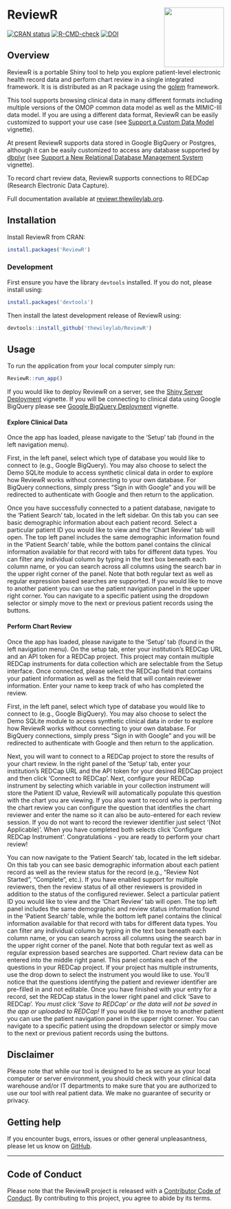 
<!-- README.md is generated from README.Rmd. Please edit that file -->

# ReviewR <a href='https://reviewr.thewileylab.org'><img src='man/figures/logo.svg' align="right" height="139" /></a>

<!-- badges: start -->

[![CRAN
status](https://www.r-pkg.org/badges/version/ReviewR)](https://CRAN.R-project.org/package=ReviewR)
[![R-CMD-check](https://github.com/thewileylab/ReviewR/actions/workflows/R-CMD-check.yaml/badge.svg)](https://github.com/thewileylab/ReviewR/actions/workflows/R-CMD-check.yaml)
[![DOI](https://zenodo.org/badge/DOI/10.5281/zenodo.1488534.svg)](https://doi.org/10.5281/zenodo.1488534)
<!-- badges: end -->

## Overview

ReviewR is a portable Shiny tool to help you explore patient-level
electronic health record data and perform chart review in a single
integrated framework. It is is distributed as an R package using the
[golem](https://thinkr-open.github.io/golem/) framework.

This tool supports browsing clinical data in many different formats
including multiple versions of the OMOP common data model as well as the
MIMIC-III data model. If you are using a different data format, ReviewR
can be easily customized to support your use case (see [Support a Custom
Data
Model](https://reviewr.thewileylab.org/articles/customize_support_new_data_model.html)
vignette).

At present ReviewR supports data stored in Google BigQuery or Postgres,
although it can be easily customized to access any database supported by
[dbplyr](https://dbplyr.tidyverse.org/) (see [Support a New Relational
Database Management
System](https://reviewr.thewileylab.org/articles/customize_support_new_rdbms.html)
vignette).

To record chart review data, ReviewR supports connections to REDCap
(Research Electronic Data Capture).

Full documentation available at
[reviewr.thewileylab.org](https://reviewr.thewileylab.org).

## Installation

Install ReviewR from CRAN:

``` r
install.packages('ReviewR')
```

### Development

First ensure you have the library `devtools` installed. If you do not,
please install using:

``` r
install.packages('devtools')
```

Then install the latest development release of ReviewR using:

``` r
devtools::install_github('thewileylab/ReviewR')
```

## Usage

To run the application from your local computer simply run:

``` r
ReviewR::run_app()
```

If you would like to deploy ReviewR on a server, see the [Shiny Server
Deployment](https://reviewr.thewileylab.org/articles/deploy_server.html)
vignette. If you will be connecting to clinical data using Google
BigQuery please see [Google BigQuery
Deployment](https://reviewr.thewileylab.org/articles/deploy_bigquery.html)
vignette.

#### Explore Clinical Data

Once the app has loaded, please navigate to the ‘Setup’ tab (found in
the left navigation menu).

First, in the left panel, select which type of database you would like
to connect to (e.g., Google BigQuery). You may also choose to select the
Demo SQLite module to access synthetic clinical data in order to explore
how ReviewR works without connecting to your own database. For BigQuery
connections, simply press “Sign in with Google” and you will be
redirected to authenticate with Google and then return to the
application.

Once you have successfully connected to a patient database, navigate to
the ‘Patient Search’ tab, located in the left sidebar. On this tab you
can see basic demographic information about each patient record. Select
a particular patient ID you would like to view and the ‘Chart Review’
tab will open. The top left panel includes the same demographic
information found in the ‘Patient Search’ table, while the bottom panel
contains the clinical information available for that record with tabs
for different data types. You can filter any individual column by typing
in the text box beneath each column name, or you can search across all
columns using the search bar in the upper right corner of the panel.
Note that both regular text as well as regular expression based searches
are supported. If you would like to move to another patient you can use
the patient navigation panel in the upper right corner. You can navigate
to a specific patient using the dropdown selector or simply move to the
next or previous patient records using the buttons.

#### Perform Chart Review

Once the app has loaded, please navigate to the ‘Setup’ tab (found in
the left navigation menu). On the setup tab, enter your institution’s
REDCap URL and an API token for a REDCap project. This project may
contain multiple REDCap instruments for data collection which are
selectable from the Setup interface. Once connected, please select the
REDCap field that contains your patient information as well as the field
that will contain reviewer information. Enter your name to keep track of
who has completed the review.

First, in the left panel, select which type of database you would like
to connect to (e.g., Google BigQuery). You may also choose to select the
Demo SQLite module to access synthetic clinical data in order to explore
how ReviewR works without connecting to your own database. For BigQuery
connections, simply press “Sign in with Google” and you will be
redirected to authenticate with Google and then return to the
application.

Next, you will want to connect to a REDCap project to store the results
of your chart review. In the right panel of the ‘Setup’ tab, enter your
institution’s REDCap URL and the API token for your desired REDCap
project and then click ‘Connect to REDCap’. Next, configure your REDCap
instrument by selecting which variable in your collection instrument
will store the Patient ID value, ReviewR will automatically populate
this question with the chart you are viewing. If you also want to record
who is performing the chart review you can configure the question that
identifies the chart reviewer and enter the name so it can also be
auto-entered for each review session. If you do not want to record the
reviewer identifier just select ‘(Not Applicable)’. When you have
completed both selects click ‘Configure REDCap Instrument’.
Congratulations - you are ready to perform your chart review!

You can now navigate to the ‘Patient Search’ tab, located in the left
sidebar. On this tab you can see basic demographic information about
each patient record as well as the review status for the record (e.g.,
“Review Not Started”, “Complete”, etc.). If you have enabled support for
multiple reviewers, then the review status of all other reviewers is
provided in addition to the status of the configured reviewer. Select a
particular patient ID you would like to view and the ‘Chart Review’ tab
will open. The top left panel includes the same demographic and review
status information found in the ‘Patient Search’ table, while the bottom
left panel contains the clinical information available for that record
with tabs for different data types. You can filter any individual column
by typing in the text box beneath each column name, or you can search
across all columns using the search bar in the upper right corner of the
panel. Note that both regular text as well as regular expression based
searches are supported. Chart review data can be entered into the middle
right panel. This panel contains each of the questions in your REDCap
project. If your project has multiple instruments, use the drop down to
select the instrument you would like to use. You’ll notice that the
questions identifying the patient and reviewer identifier are pre-filled
in and not editable. Once you have finished with your entry for a
record, set the REDCap status in the lower right panel and click ‘Save
to REDCap’. *You must click ‘Save to REDCap’ or the data will not be
saved in the app or uploaded to REDCap!* If you would like to move to
another patient you can use the patient navigation panel in the upper
right corner. You can navigate to a specific patient using the dropdown
selector or simply move to the next or previous patient records using
the buttons.

## Disclaimer

Please note that while our tool is designed to be as secure as your
local computer or server environment, you should check with your
clinical data warehouse and/or IT departments to make sure that you are
authorized to use our tool with real patient data. We make no guarantee
of security or privacy.

## Getting help

If you encounter bugs, errors, issues or other general unpleasantness,
please let us know on
[GitHub](https://github.com/thewileylab/ReviewR/issues).

------------------------------------------------------------------------

## Code of Conduct

Please note that the ReviewR project is released with a [Contributor
Code of Conduct](https://reviewr.thewileylab.org/CODE_OF_CONDUCT.html).
By contributing to this project, you agree to abide by its terms.
